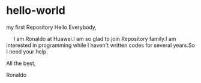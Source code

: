# hello-world
my first Repository
Hello Everybody,

      I am Ronaldo at Huawei.I am so glad to join Repository family.I am interested in programming while I haven't written codes for several years.So I need your help.
      
All the best,

Ronaldo
